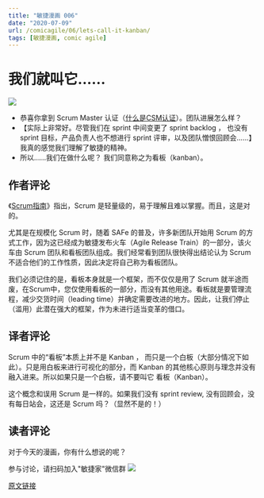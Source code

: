 ```yaml
---
title: "敏捷漫画 006"
date: "2020-07-09"
url: /comicagile/06/lets-call-it-kanban/
tags: [敏捷漫画, comic agile]
---
```


# 我们就叫它……

![](/images/comicagile/comicagile-06.png)

- 恭喜你拿到 Scrum Master 认证（[什么是CSM认证](/what-is-csm/)）。团队进展怎么样？
- 【实际上非常好。尽管我们在 sprint 中间变更了 sprint backlog ， 也没有 sprint 目标，产品负责人也不想进行 sprint 评审，以及团队憎恨回顾会……】我真的感觉我们理解了敏捷的精神。
- 所以……我们在做什么呢？ 我们同意称之为看板（kanban）。

## 作者评论

《[Scrum指南](/scrum_guides/)》指出，Scrum 是轻量级的，易于理解且难以掌握。而且，这是对的。

尤其是在规模化 Scrum 时，随着 SAFe 的普及，许多新团队开始用 Scrum 的方式工作，因为这已经成为敏捷发布火车（Agile Release Train）的一部分，该火车由 Scrum 团队和看板团队组成。我们经常看到团队很快得出结论认为 Scrum 不适合他们的工作性质，因此决定将自己称为看板团队。

我们必须记住的是，看板本身就是一个框架，而不仅仅是用了 Scrum 就半途而废，在Scrum中，您仅使用看板的一部分，而没有其他用途。看板就是要管理流程，减少交货时间（leading time）并确定需要改进的地方。因此，让我们停止（滥用）此潜在强大的框架，作为未进行适当变革的借口。

## 译者评论

Scrum 中的“看板”本质上并不是 Kanban ， 而只是一个白板（大部分情况下如此）。只是用白板来进行可视化的部分，而 Kanban 的其他核心原则与理念并没有融入进来。所以如果只是一个白板，请不要叫它 看板（Kanban）。

这个概念和误用 Scrum 是一样的。如果我们没有 sprint review, 没有回顾会，没有每日站会，这还是 Scrum 吗？（显然不是的！）

## 读者评论
对于今天的漫画，你有什么想说的呢？

参与讨论，请扫码加入"敏捷家"微信群
![](/images/wechat-agileplus-ent.png)

[原文链接](https://noe-nygaard.dk/comicagile/comic/lets-call-it-kanban/)